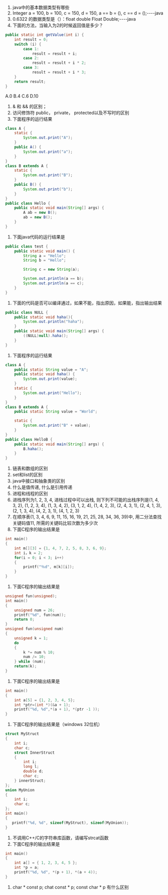 1. java中的基本数据类型有哪些
1. Integer a = 100, b = 100, c = 150, d = 150, a == b = (), c == d = ();----java
1. 0.6322 的数据类型是（）：float double Float Double;----java
1. 下面的方法，当输入为2的时候返回值是多少？
```java
public static int getValue(int i) {
    int result = 0;
    switch (i) {
        case 1: 
            result = result + i;
        case 2:
            result = result + i * 2;
        case 3:
            result = result + i * 3;
    }
    return result;
}
```
A.0 B.4 C.6 D.10
1. & 和 && 的区别；
1. 访问修饰符 public， private， protected以及不写时的区别
1. 下面程序的运行结果
```java
class A {
    static {
        System.out.print("A");
    }
    public A() {
        System.out.print("a");
    }
}
class B extends A {
    static {
        System.out.print("B");
    }
    public B() {
        System.out.print("b");
    }
}
public class Hello {
    public static void main(String[] args) {
        A ab = new B();
        ab = new B();
    }
}
```
1. 下面java代码的运行结果是
```java
public class test {
    public static void main() {
        String a = "Hello";
        String b = "Hello";

        String c = new String(a);

        System.out.println(a == b);
        System.out.println(a == c);
    }
}
```
1. 下面的代码是否可以编译通过，如果不能，指出原因，如果能，指出输出结果
```java
public class NULL {
    public static void haha(){
        System.out.println("haha");
    }
    public static void main(String[] args) {
        ((NULL)null).haha();
    }
}
```
1. 下面程序的运行结果
```java
class A {
    public static String value = "A";
    public static void haha() {
        System.out.print(value);
    }
    static {
        System.out.print("Hello");
    }
}
class B extends A {
    public static String value = "World";

    static {
        System.out.print("B" + value);
    }
}
public class HelloB {
    public static void main(String[] args) {
        B.haha();
    }
}
```
1. 链表和数组的区别
2. set和list的区别
2. java中接口和抽象类的区别
3. 什么是值传递, 什么是引用传递
4. 进程和线程的区别
5. 进栈序列为1, 2, 3, 4, 进栈过程中可以出栈, 则下列不可能的出栈序列是(1, 4, 3, 2), (1, 2, 3, 4), (1, 3, 4, 2), (3, 1, 2, 4), (1, 4, 2, 3), (2, 4, 3, 1), (2, 4, 1, 3), (2, 1, 3, 4), (4, 2, 3, 1), (4, 1, 2, 3)
6. 在顺序表(1, 3, 4, 6, 9, 11, 15, 16, 19, 21, 25, 28, 34, 36, 39)中, 用二分法查找关键码值11, 所需的关键码比较次数为多少次
7. 下面C程序的输出结果是
```c
int main()
{
    int m[][3] = {1, 4, 7, 2, 5, 8, 3, 6, 9};
    int i，k = 2;
    for(i = 0; i < 3; i++)
    {
        printf("％d", m[k][i]);
    }
}
```
1. 下面C程序的输出结果是
```c
unsigned fun(unsigned);
int main()
{
	unsigned num = 26;
	printf("%d", fun(num));
    return 0;
}
unsigned fun(unsigned num)
{
	unsigned k = 1;
	do
	{
		k *= num % 10;
		num /= 10;
	} while (num);
	return(k);
}
```
1. 下面C程序的输出结果是
```c
int main()
{
    int a[5] = {1, 2, 3, 4, 5};
    int *ptr=(int *)(&a + 1);
    printf("%d, %d",*(a + 1), *(ptr -1 ));
}
```
1. 下面C程序的输出结果是（windows 32位机）
```c
struct MyStruct
{
	int i;
	char c;
	struct InnerStruct
	{
		int i;
		long l;
		double d;
		char c;
	} innerStruct;
};
union MyUnion
{
	int i;
	char c;
};
int main()
{
   printf("%d, %d", sizeof(MyStruct), sizeof(MyUnion));
}
```
1. 不调用C++/C的字符串库函数，请编写strcat函数
2. 下面C程序的输出结果是
```c
int main()
{
    int a[] = { 1, 2, 3, 4, 5 };
	int *p = a;
	printf("%d, %d", *(p + 1), *(a + 4));
}
```
1. char * const p; chat const * p; const char * p 有什么区别